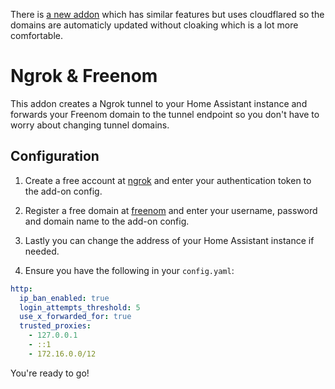There is [a new addon](https://github.com/brenner-tobias/addon-cloudflared) which has similar features but uses cloudflared so the domains are automaticly updated without cloaking which is a lot more comfortable.

# Ngrok & Freenom

This addon creates a Ngrok tunnel to your Home Assistant instance and forwards your Freenom domain to the tunnel endpoint so you don't have to worry about changing tunnel domains.

## Configuration

1. Create a free account at [ngrok](https://dashboard.ngrok.com/get-started/setup) and enter your authentication token to the add-on config.

2. Register a free domain at [freenom](https://www.freenom.com/de/index.html) and enter your username, password and domain name to the add-on config.

3. Lastly you can change the address of your Home Assistant instance if needed.

4. Ensure you have the following in your `config.yaml`:
```yaml
http:
  ip_ban_enabled: true
  login_attempts_threshold: 5
  use_x_forwarded_for: true
  trusted_proxies:
    - 127.0.0.1
    - ::1
    - 172.16.0.0/12
```

You're ready to go!
